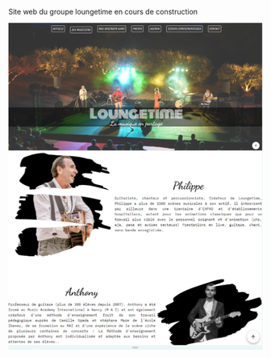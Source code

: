 Site web du groupe loungetime en cours de construction

![capture1](https://github.com/dvdmnc/loungetime/blob/main/loungetime-accueil.PNG)
![capture1](https://github.com/dvdmnc/loungetime/blob/main/loungetime-musiciens.PNG)
